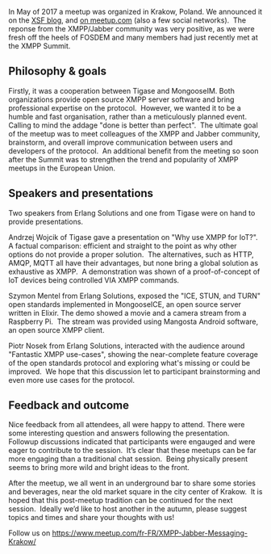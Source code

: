 In May of 2017 a meetup was organized in Krakow, Poland. We announced it on the [XSF blog](https://xmpp.org/2017/04/first-krakow-xmpp-meetup/), and [on meetup.com](htpps://www.meetup.com/fr-FR/XMPP-Jabber-Messaging-Krakow/events/239508291/) (also a few social networks).  The reponse from the XMPP/Jabber community was very positive, as we were fresh off the heels of FOSDEM and many members had just recently met at the XMPP Summit.

## Philosophy & goals

Firstly, it was a cooperation between Tigase and MongooseIM. Both organizations provide open source XMPP server software and bring professional expertise on the protocol.  However, we wanted it to be a humble and fast organisation, rather than a meticulously planned event. Calling to mind the addage "done is better than perfect".  The ultimate goal of the meetup was to meet colleagues of the XMPP and Jabber community, brainstorm, and overall improve communication between users and developers of the protocol.  An additional benefit from the meeting so soon after the Summit was to strengthen the trend and popularity of XMPP meetups in the European Union.

## Speakers and presentations

Two speakers from Erlang Solutions and one from Tigase were on hand to provide presentations.

Andrzej Wojcik of Tigase gave a presentation on "Why use XMPP for IoT?". A factual comparison: efficient and straight to the point as why other options do not provide a proper solution.  The alternatives, such as HTTP, AMQP, MQTT all have their advantages, but none bring a global solution as exhaustive as XMPP.  A demonstration was shown of a proof-of-concept of IoT devices being controlled VIA XMPP commands.

Szymon Mentel from Erlang Solutions, exposed the "ICE, STUN, and TURN" open standards implemented in MongooseICE, an open source server written in Elixir. The demo showed a movie and a camera stream from a Raspberry Pi.  The stream was provided using Mangosta Android software, an open source XMPP client.

Piotr Nosek from Erlang Solutions, interacted with the audience around "Fantastic XMPP use-cases", showing the near-complete feature coverage of the open standards protocol and exploring what's missing or could be improved.  We hope that this discussion let to participant brainstorming and even more use cases for the protocol.

## Feedback and outcome

Nice feedback from all attendees, all were happy to attend. There were some interesting question and answers following the presentation.  Followup discussions indicated that participants were engauged and were eager to contribute to the session.  It’s clear that these meetups can be far more engaging than a traditional chat session.  Being physically present seems to bring more wild and bright ideas to the front.

After the meetup, we all went in an underground bar to share some stories and beverages, near the old market square in the city center of Krakow.  It is hoped that this post-meetup tradition can be continued for the next session.  Ideally we’d like to host another in the autumn, please suggest topics and times and share your thoughts with us!

Follow us on https://www.meetup.com/fr-FR/XMPP-Jabber-Messaging-Krakow/

